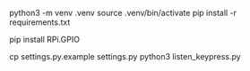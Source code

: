python3 -m venv .venv
source .venv/bin/activate
pip install -r requirements.txt

pip install RPi.GPIO 

cp settings.py.example settings.py
python3 listen_keypress.py